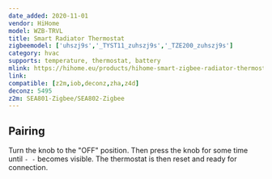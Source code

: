```yaml
---
date_added: 2020-11-01
vendor: HiHome
model: WZB-TRVL
title: Smart Radiator Thermostat
zigbeemodel: ['uhszj9s','_TYST11_zuhszj9s','_TZE200_zuhszj9s']
category: hvac
supports: temperature, thermostat, battery
mlink: https://hihome.eu/products/hihome-smart-zigbee-radiator-thermostat
link: 
compatible: [z2m,iob,deconz,zha,z4d]
deconz: 5495
z2m: SEA801-Zigbee/SEA802-Zigbee
---
```

## Pairing
Turn the knob to the "OFF" position. Then press the knob for some time until `- -` becomes visible. The thermostat is then reset and ready for connection.
